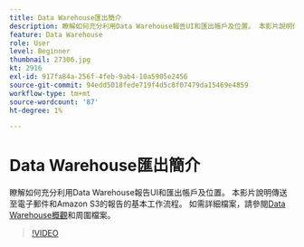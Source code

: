 ```yaml
---
title: Data Warehouse匯出簡介
description: 瞭解如何充分利用Data Warehouse報告UI和匯出帳戶及位置。 本影片說明傳送至電子郵件和Amazon S3的報告的基本工作流程。
feature: Data Warehouse
role: User
level: Beginner
thumbnail: 27306.jpg
kt: 2916
exl-id: 917fa84a-256f-4feb-9ab4-10a5905e2456
source-git-commit: 94edd5018fede719f4d5c8f07479da15469e4859
workflow-type: tm+mt
source-wordcount: '87'
ht-degree: 1%

---
```


# Data Warehouse匯出簡介

瞭解如何充分利用Data Warehouse報告UI和匯出帳戶及位置。 本影片說明傳送至電子郵件和Amazon S3的報告的基本工作流程。 如需詳細檔案，請參閱[Data Warehouse概觀](https://experienceleague.adobe.com/docs/analytics/export/data-warehouse/data-warehouse.html?lang=zh-Hant)和周圍檔案。

>[!VIDEO](https://video.tv.adobe.com/v/27306/?quality=12&learn=on)
